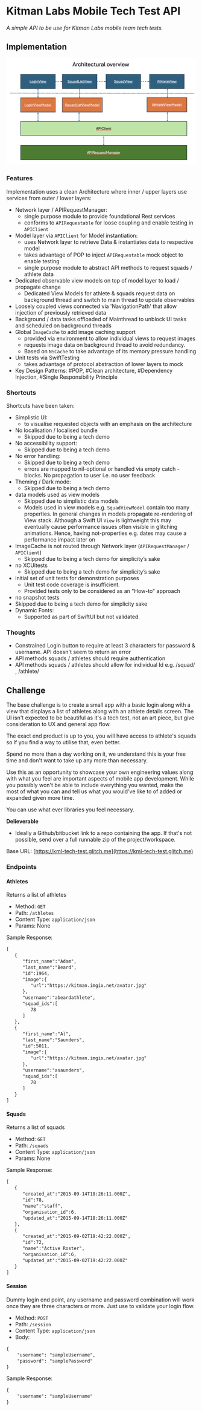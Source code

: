 # Kitman Labs Mobile Tech Test API

_A simple API to be use for Kitman Labs mobile team tech tests._

## Implementation
![Architecture Diagram](./MobileTechTest/Docs/architecture.png)

### Features
Implementation uses a clean Architecture where inner / upper layers use services from outer / lower layers:
   - Network layer / APIRequestManager: 
        - single purpose module to provide foundational Rest services
        - conforms to `APIRequestable` for loose coupling and enable testing in `APIClient`
   - Model layer via `APIClient` for Model instantiation:
        - uses Network layer to retrieve Data & instantiates data to respective model
        - takes advantage of POP to inject `APIRequestable` mock object to enable testing
        - single purpose module to abstract API methods to request squads / athlete data
   - Dedicated observable view models on top of model layer to load / propagate change
      - Dedicated View Models for athlete & squads request data on background thread and switch to main thread to update observables
   - Loosely coupled views connected via 'NavigationPath' that allow injection of previously retrieved data
   - Background / data tasks offloaded of Mainthread to unblock UI tasks and scheduled on background threads
   - Global `ImageCache` to add image caching support
      - provided via environment to allow individual views to request images
      - requests image data on background thread to avoid redundancy. 
      - Based on `NSCache` to take advantage of its memory pressure handling 
- Unit tests via SwiftTesting   
   - takes advantage of protocol abstraction of lower layers to mock
- Key Design Patterns: #POP, #Clean architecture, #Dependency Injection, #Single Responsibility Principle

### Shortcuts
Shortcuts have been taken:
- Simplistic UI:
   - to visualise requested objects with an emphasis on the architecture
- No localisation / localised bundle
   - Skipped due to being a tech demo
- No accessibility support:
   - Skipped due to being a tech demo
- No error handling:
   - Skipped due to being a tech demo
   - errors are mapped to nil-optional or handled via empty catch - blocks. No propagation to user i.e. no user feedback
- Theming / Dark mode:
   - Skipped due to being a tech demo
- data models used as view models
   - Skipped due to simplistic data models
   - Models used in view models e.g. `SquadViewModel` contain too many properties. In general changes in models propagate re-rendering of View stack. Although a Swift UI `View` is lightweight this may eventually cause performance issues often visible in glitching animations. Hence, having not-properties e.g. dates may cause a performance impact later on
- ImageCache is not routed through Network layer (`APIRequestManager` / `APIClient`)
  - Skipped due to being a tech demo for simplicity’s sake
- no XCUitests
  -  Skipped due to being a tech demo for simplicity’s sake
- initial set of unit tests for demonstration purposes
  - Unit test code coverage is insufficient.
  - Provided tests only to be considered as an "How-to" approach
- no snapshot tests
- Skipped due to being a tech demo for simplicity sake
- Dynamic Fonts:
   - Supported as part of SwiftUI but not validated.

### Thoughts
- Constrained Login button to require at least 3 characters for password & username. API doesn't seem to return an error
- API methods squads / athletes should require authentication
- API methods squads / athletes should allow for individual Id e.g. /squad/<id> , /athlete/<id>



## Challenge

The base challenge is to create a small app with a basic login along with a view that displays a list of athletes along with an athlete details screen. The UI isn't expected to be beautiful as it's a tech test, not an art piece, but give consideration to UX and general app flow.

The exact end product is up to you, you will have access to athlete's squads so if you find a way to utilise that, even better.

Spend no more than a day working on it, we understand this is your free time and don't want to take up any more than necessary.

Use this as an opportunity to showcase your own engineering values along with what you feel are important aspects of mobile app development. While you possibly won't be able to include everything you wanted, make the most of what you can and tell us what you would've like to of added or expanded given more time. 

You can use what ever libraries you feel necessary.

**Delieverable**

* Ideally a Github/bitbucket link to a repo containing the app. If that's not possible, send over a full runnable zip of the project/workspace.

Base URL:  [https://kml-tech-test.glitch.me](https://kml-tech-test.glitch.me)

### Endpoints

#### Athletes

Returns a list of athletes

* Method:       `GET`
* Path:         `/athletes`
* Content Type: `application/json`
* Params:        None

Sample Response: 
``` 
[
   {
      "first_name":"Adam",
      "last_name":"Beard",
      "id":1964,
      "image":{
         "url":"https://kitman.imgix.net/avatar.jpg"
      },
      "username":"abeardathlete",
      "squad_ids":[
         78
      ]
   },
   {
      "first_name":"Al",
      "last_name":"Saunders",
      "id":5011,
      "image":{
         "url":"https://kitman.imgix.net/avatar.jpg"
      },
      "username":"asaunders",
      "squad_ids":[
         78
      ]
   }
]
```

#### Squads

Returns a list of squads

* Method:       `GET`
* Path:         `/squads`
* Content Type: `application/json`
* Params:        None

Sample Response: 
``` 
[
   {
      "created_at":"2015-09-14T18:26:11.000Z",
      "id":78,
      "name":"staff",
      "organisation_id":6,
      "updated_at":"2015-09-14T18:26:11.000Z"
   },
   {
      "created_at":"2015-09-02T19:42:22.000Z",
      "id":72,
      "name":"Active Roster",
      "organisation_id":6,
      "updated_at":"2015-09-02T19:42:22.000Z"
   }
]
```
#### Session

Dummy login end point, any username and password combination will work once they are three characters or more. Just use to validate your login flow.

* Method:       `POST`
* Path:         `/session`
* Content Type: `application/json`
* Body:        
```
{
    "username": "sampleUsername",
    "password": "samplePassword"
}
```

Sample Response: 
```
{
    "username": "sampleUsername"
}
```
